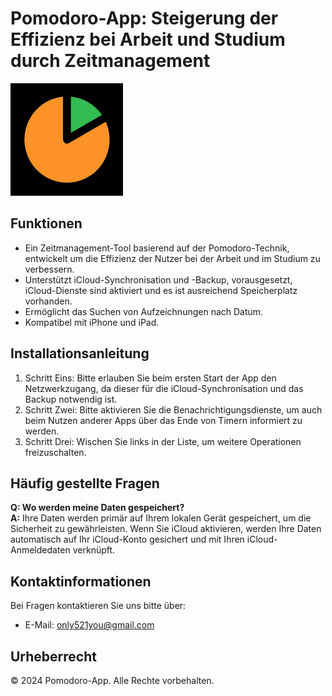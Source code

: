 # Pomodoro-App: Steigerung der Effizienz bei Arbeit und Studium durch Zeitmanagement

![App-Icon](../../icon.png)

## Funktionen
* Ein Zeitmanagement-Tool basierend auf der Pomodoro-Technik, entwickelt um die Effizienz der Nutzer bei der Arbeit und im Studium zu verbessern.
* Unterstützt iCloud-Synchronisation und -Backup, vorausgesetzt, iCloud-Dienste sind aktiviert und es ist ausreichend Speicherplatz vorhanden.
* Ermöglicht das Suchen von Aufzeichnungen nach Datum.
* Kompatibel mit iPhone und iPad.

## Installationsanleitung
1. Schritt Eins: Bitte erlauben Sie beim ersten Start der App den Netzwerkzugang, da dieser für die iCloud-Synchronisation und das Backup notwendig ist.
2. Schritt Zwei: Bitte aktivieren Sie die Benachrichtigungsdienste, um auch beim Nutzen anderer Apps über das Ende von Timern informiert zu werden.
3. Schritt Drei: Wischen Sie links in der Liste, um weitere Operationen freizuschalten.

## Häufig gestellte Fragen
**Q: Wo werden meine Daten gespeichert?**  
**A:** Ihre Daten werden primär auf Ihrem lokalen Gerät gespeichert, um die Sicherheit zu gewährleisten. Wenn Sie iCloud aktivieren, werden Ihre Daten automatisch auf Ihr iCloud-Konto gesichert und mit Ihren iCloud-Anmeldedaten verknüpft.

## Kontaktinformationen
Bei Fragen kontaktieren Sie uns bitte über:
- E-Mail: [only521you@gmail.com](mailto:only521you@gmail.com)

## Urheberrecht
© 2024 Pomodoro-App. Alle Rechte vorbehalten.
